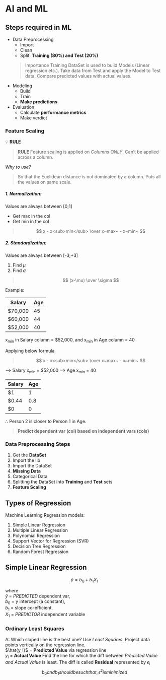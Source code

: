 # AI and ML

## Steps required in ML
* Data Preprocessing
  * Import
  * Clean
  * Split: **Training (80%) and Test (20%)**
  >Importance
  Training DataSet is used to build Models (Linear regression etc.).
  Take data from Test and apply the Model to Test data.
  Compare predicted values with actual values.
* Modeling
  * Build
  * Train
  * **Make predictions**
* Evaluation
  * Calculate **performance metrics**
  * Make verdict

### Feature Scaling
💡 <span style="color:'#FF0000'"> **RULE** </span>
> <span style="color:'red'">**RULE** </span>
> Feature scaling is applied on *Columns ONLY*. Can’t be applied across a column.

*Why to use?*
> So that the Euclidean distance is not dominated by a column. Puts all the values on same scale.

##### 1. Normalization: 
Values are always between [0;1]
* Get max in the col
* Get min in the col
> $$ x - x<sub>min</sub> \over x~max~ - x~min~ $$
##### 2. Standardization: 
Values are always between [-3;+3]
1. Find $\mu$
2. Find $\sigma$
> $$ (x-\mu) \over \sigma $$

Example:

| Salary      | Age         |
| ----------- | ----------- |
| $70,000     | 45       |
| $60,000     | 44        |
| $52,000     | 40        |

x<sub>min</sub> in Salary column = $52,000, and x<sub>min</sub> in Age column = 40

Applying below formula
> $$ x - x<sub>min</sub> \over x~max~ - x~min~ $$

$\implies$ Salary x<sub>min</sub> = $52,000
$\implies$ Age x<sub>min</sub> = 40 

| Salary      | Age         |
| ----------- | ----------- |
| $1     | 1       |
| $0.44     | 0.8        |
| $0     | 0        |

$\therefore$ Person 2 is closer to Person 1 in Age.

> **Predict dependent var (col) based on independent vars (cols)**

### Data Preprocessing Steps
1. Get the **DataSet**
2. Import the lib
3. Import the DataSet
4. **Missing Data**
5. Categorical Data
6. Splitting the DataSet into **Training** and **Test** sets
7. **Feature Scaling**

## Types of Regression
Machine Learning Regression models:
1. Simple Linear Regression
2. Multiple Linear Regression
3. Polynomial Regression
4. Support Vector for Regression (SVR)
5. Decision Tree Regression
6. Random Forest Regression

## Simple Linear Regression
$$
\hat{y} = b_0 + b_1 X_1
$$

where <br>
$\hat{y}$ = *PREDICTED* dependent var, <br>
  $b_0$ = y intercept (a constant), <br>
  $b_1$ = slope co-efficient, <br>
  $X_1$ = *PREDICTOR* independent variable <br>
  
### Ordinary Least Squares
A: Which sloped line is the best one? Use *Least Squares*. Project data points vertically on the regression line. <br>
$\hat{y_i}$ = **Predicted Value** via regression line <br>
$y_i$ = **Actual Value**
Find the line for which the diff between *Predicted Value and Actual Value* is least. The diff is called **Residual** represented by $\epsilon_i$
$$
b_0 and b_1 should be such that, \epsilon^2 is minimized
$$

